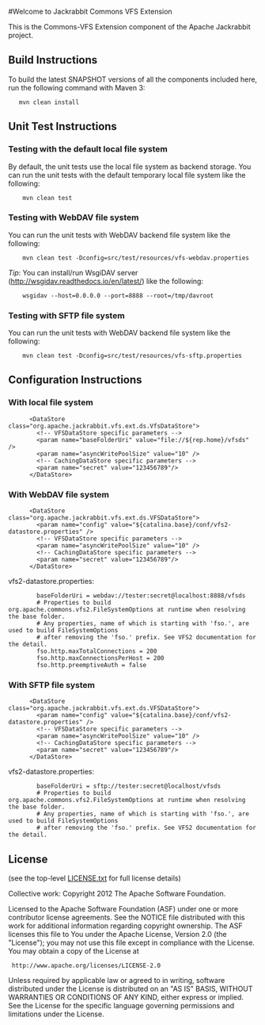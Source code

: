 #Welcome to Jackrabbit Commons VFS Extension

This is the Commons-VFS Extension component of the Apache Jackrabbit project.

## Build Instructions

To build the latest SNAPSHOT versions of all the components
included here, run the following command with Maven 3:

       mvn clean install

## Unit Test Instructions

### Testing with the default local file system

By default, the unit tests use the local file system as backend storage.
You can run the unit tests with the default temporary local file system like the following:

        mvn clean test

### Testing with WebDAV file system

You can run the unit tests with WebDAV backend file system like the following:

        mvn clean test -Dconfig=src/test/resources/vfs-webdav.properties

*Tip*: You can install/run WsgiDAV server (http://wsgidav.readthedocs.io/en/latest/) like the following:

        wsgidav --host=0.0.0.0 --port=8888 --root=/tmp/davroot

### Testing with SFTP file system

You can run the unit tests with WebDAV backend file system like the following:

        mvn clean test -Dconfig=src/test/resources/vfs-sftp.properties

## Configuration Instructions

### With local file system

          <DataStore class="org.apache.jackrabbit.vfs.ext.ds.VfsDataStore">
            <!-- VFSDataStore specific parameters -->
            <param name="baseFolderUri" value="file://${rep.home}/vfsds" />
            <param name="asyncWritePoolSize" value="10" />
            <!-- CachingDataStore specific parameters -->
            <param name="secret" value="123456789"/>
          </DataStore>

### With WebDAV file system

          <DataStore class="org.apache.jackrabbit.vfs.ext.ds.VFSDataStore">
            <param name="config" value="${catalina.base}/conf/vfs2-datastore.properties" />
            <!-- VFSDataStore specific parameters -->
            <param name="asyncWritePoolSize" value="10" />
            <!-- CachingDataStore specific parameters -->
            <param name="secret" value="123456789"/>
          </DataStore>

vfs2-datastore.properties:

```
        baseFolderUri = webdav://tester:secret@localhost:8888/vfsds
        # Properties to build org.apache.commons.vfs2.FileSystemOptions at runtime when resolving the base folder.
        # Any properties, name of which is starting with 'fso.', are used to build FileSystemOptions
        # after removing the 'fso.' prefix. See VFS2 documentation for the detail.
        fso.http.maxTotalConnections = 200
        fso.http.maxConnectionsPerHost = 200
        fso.http.preemptiveAuth = false
```

### With SFTP file system

          <DataStore class="org.apache.jackrabbit.vfs.ext.ds.VFSDataStore">
            <param name="config" value="${catalina.base}/conf/vfs2-datastore.properties" />
            <!-- VFSDataStore specific parameters -->
            <param name="asyncWritePoolSize" value="10" />
            <!-- CachingDataStore specific parameters -->
            <param name="secret" value="123456789"/>
          </DataStore>

vfs2-datastore.properties:

```
        baseFolderUri = sftp://tester:secret@localhost/vfsds
        # Properties to build org.apache.commons.vfs2.FileSystemOptions at runtime when resolving the base folder.
        # Any properties, name of which is starting with 'fso.', are used to build FileSystemOptions
        # after removing the 'fso.' prefix. See VFS2 documentation for the detail.
```

License
-------

(see the top-level [LICENSE.txt](../LICENSE.txt) for full license details)

Collective work: Copyright 2012 The Apache Software Foundation.

Licensed to the Apache Software Foundation (ASF) under one or more
contributor license agreements.  See the NOTICE file distributed with
this work for additional information regarding copyright ownership.
The ASF licenses this file to You under the Apache License, Version 2.0
(the "License"); you may not use this file except in compliance with
the License.  You may obtain a copy of the License at

     http://www.apache.org/licenses/LICENSE-2.0

Unless required by applicable law or agreed to in writing, software
distributed under the License is distributed on an "AS IS" BASIS,
WITHOUT WARRANTIES OR CONDITIONS OF ANY KIND, either express or implied.
See the License for the specific language governing permissions and
limitations under the License.
